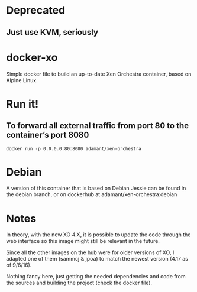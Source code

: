 # Deprecated
## Just use KVM, seriously

# docker-xo

Simple docker file to build an up-to-date Xen Orchestra container, based on Alpine Linux.

# Run it!

## To forward all external traffic from port 80 to the container’s port 8080
`docker run -p 0.0.0.0:80:8080 adamant/xen-orchestra`


# Debian
 A version of this container that is based on Debian Jessie can be found in the debian branch, or on dockerhub at adamant/xen-orchestra:debian

# Notes

In theory, with the new XO 4.X, it is possible to update the code through the web interface so this image might still be relevant in the future.

Since all the other images on the hub were for older versions of XO, I adapted one of them (sammcj & jpoa) to match the newest version (4.17 as of 9/6/16).

Nothing fancy here, just getting the needed dependencies and code from the sources and building the project (check the docker file).
